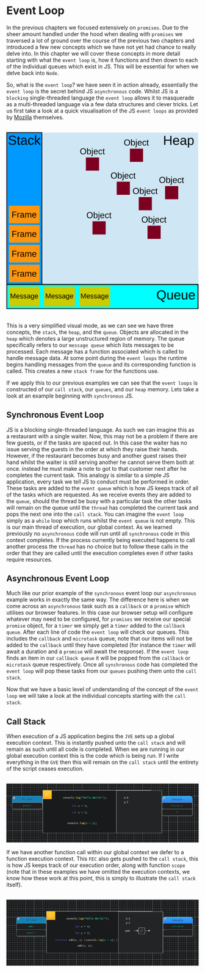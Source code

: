 # Event Loop

In the previous chapters we focused extensively on `promises`. Due to the sheer amount
handled under the hood when dealing with `promises` we traversed a lot of ground over
the course of the previous two chapters and introduced a few new concepts which we
have not yet had chance to really delve into. In this chapter we will cover these
concepts in more detail starting with what the `event loop` is, how it functions
and then down to each of the individual queues which exist in JS. This will be
essential for when we delve back into `Node`.

So, what is the `event loop`? we have seen it in action already, essentially the `event loop` is the secret behind JS `asynchronous` code. Whilst JS is a `blocking` single-threaded language the `event loop` allows it to masquerade as a multi-threaded language via a few data structures and clever tricks. Let us first take a look at a quick visualisation of the JS `event loops` as provided by [Mozilla](https://developer.mozilla.org/en-US/docs/Web/JavaScript/EventLoop) themselves.

<br />

<div align="center">
    <img src="../images/jsRuntime.svg">
</div>

<br />

This is a very simplified visual mode, as we can see we have three concepts, the `stack`, the `heap`, and the `queue`. Objects are allocated in the `heap` which denotes a large unstructured region of memory. The queue specifically refers to our `message queue` which lists messages to be processed. Each message has a function associated which is called to handle message data. At some point during the `event loops` the runtime begins handling messages from the `queue` and its corresponding function is called. This creates a new `stack frame` for the functions use.

If we apply this to our previous examples we can see that the `event loops` is constructed of our `call stack`, our `queues`, and our `heap` memory. Lets take a look at an example beginning with `synchronous` JS.

## Synchronous Event Loop

JS is a blocking single-threaded language. As such we can imagine this as a restaurant with a single waiter. Now, this may not be a problem if there are few guests, or if the tasks are spaced out. In this case the waiter has no issue serving the guests in the order at which they raise their hands. However, if the restaurant becomes busy and another guest raises their hand whilst the waiter is still serving another he cannot serve them both at once. instead he must make a note to got to that customer next after he completes the current task. This analogy is similar to a simple JS application, every task we tell JS to conduct must be performed in order. These tasks are added to the `event queue` which is how JS keeps track of all of the tasks which are requested. As we receive events they are added to the `queue`, should the thread be busy with a particular task the other tasks will remain on the queue until the `thread` has completed the current task and pops the next one into the `call stack`. You can imagine the `event loop` simply as a `while` loop which runs whilst the `event queue` is not empty. This is our main thread of execution, our global context. As we learned previously no `asynchronous` code will run until all `synchronous` code in this context completes. If the process currently being executed happens to call another process the `thread` has no choice but to follow these calls in the order that they are called until the execution completes even if other tasks require resources.

## Asynchronous Event Loop

Much like our prior example of the `synchronous` event loop our `asynchronous` example works in exactly the same way. The difference here is when we come across an `asynchronous` task such as a `callback` or a `promise` which utilises our browser features. In this case our browser setup will configure whatever may need to be configured, for `promises` we receive our special `promise` object, for a `timer` we simply get a `timer` added to the `callback queue`. After each line of code the `event loop` will check our queues. This includes the `callback` and `microtask` queue, note that our items will not be added to the `callback` until they have completed (for instance the `timer` will await a duration and a `promise` will await the response). If the `event loop` finds an item in our `callback queue` it will be popped from the `callback` or `microtask` queue respectively. Once all `synchronous` code has completed the `event loop` will pop these tasks from our `queues` pushing them unto the `call stack`.

Now that we have a basic level of understanding of the concept of the `event loop` we will take a look at the individual concepts starting with the `call stack`.


## Call Stack

When execution of a JS application begins the `JVE` sets up a global execution context. This is instantly pushed unto the `call stack` and will remain as such until all code is completed. When we are running in our global execution context this is the code which is being run. If I write everything in the `GVE` then this will remain on the `call stack` until the entirety of the script ceases execution.

<br />

<img src="../images/callStack.png">

<br />

If we have another function call within our global context we defer to a function execution context. This `FEC` also gets pushed to the `call stack`, this is how JS keeps track of our execution order, along with function `scope` (note that in these examples we have omitted the execution contexts, we know how these work at this point, this is simply to illustrate the `call stack` itself).

<br />

<img src="../images/callStackAdd.png">

<br />